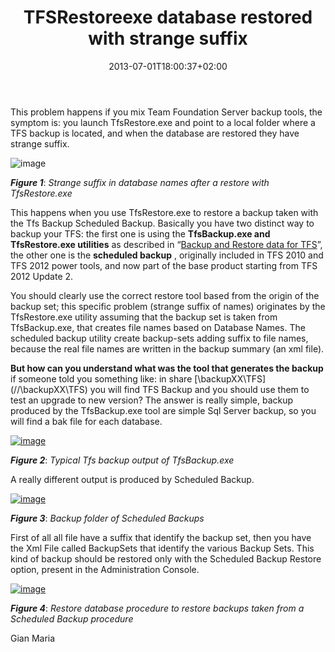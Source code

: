 ﻿---
title: "TFSRestoreexe database restored with strange suffix"
description: ""
date: 2013-07-01T18:00:37+02:00
draft: false
tags: [Tfs,Upgrade]
categories: [Team Foundation Server]
---
This problem happens if you mix Team Foundation Server backup tools, the symptom is: you launch TfsRestore.exe and point to a local folder where a TFS backup is located, and when the database are restored they have strange suffix.

![image](http://www.getlatestversion.it/wp-content/uploads/2013/06/image_thumb30.png "image")

 ***Figure 1***: *Strange suffix in database names after a restore with TfsRestore.exe*

This happens when you use TfsRestore.exe to restore a backup taken with the Tfs Backup Scheduled Backup. Basically you have two distinct way to backup your TFS: the first one is using the  **TfsBackup.exe and TfsRestore.exe utilities** as described in “[Backup and Restore data for TFS](http://msdn.microsoft.com/en-us/library/jj620932.aspx)”, the other one is the  **scheduled backup** , originally included in TFS 2010 and TFS 2012 power tools, and now part of the base product starting from TFS 2012 Update 2.

You should clearly use the correct restore tool based from the origin of the backup set; this specific problem (strange suffix of names) originates by the TfsRestore.exe utility assuming that the backup set is taken from TfsBackup.exe, that creates file names based on Database Names. The scheduled backup utility create backup-sets adding suffix to file names, because the real file names are written in the backup summary (an xml file).

 **But how can you understand what was the tool that generates the backup** if someone told you something like: in share [\\backupXX\TFS\](//\\backupXX\TFS) you will find TFS Backup and you should use them to test an upgrade to new version? The answer is really simple, backup produced by the TfsBackup.exe tool are simple Sql Server backup, so you will find a bak file for each database.

[![image](http://www.codewrecks.com/blog/wp-content/uploads/2013/07/image_thumb.png "image")](http://www.codewrecks.com/blog/wp-content/uploads/2013/07/image.png)

 ***Figure 2***: *Typical Tfs backup output of TfsBackup.exe*

A really different output is produced by Scheduled Backup.

[![image](http://www.codewrecks.com/blog/wp-content/uploads/2013/07/image_thumb1.png "image")](http://www.codewrecks.com/blog/wp-content/uploads/2013/07/image1.png)

 ***Figure 3***: *Backup folder of Scheduled Backups*

First of all all file have a suffix that identify the backup set, then you have the Xml File called BackupSets that identify the various Backup Sets. This kind of backup should be restored only with the Scheduled Backup Restore option, present in the Administration Console.

[![image](http://www.codewrecks.com/blog/wp-content/uploads/2013/07/image_thumb2.png "image")](http://www.codewrecks.com/blog/wp-content/uploads/2013/07/image2.png)

 ***Figure 4***: *Restore database procedure to restore backups taken from a Scheduled Backup procedure*

Gian Maria
